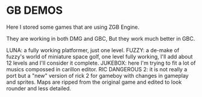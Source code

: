 # GB DEMOS
Here I stored some games that are using ZGB Engine.

They are working in both DMG and GBC, But they work much better in GBC.

LUNA: a fully working platformer, just one level.
FUZZY: a de-make of fuzzy's world of miniature space golf, one level fully working, I'll add about 12 levels and I'll consider it complete.
JUKEBOX: here I'm trying to fit a lot of musics compossed in carillon editor.
RIC DANGEROUS 2: it is not really a port but a "new" version of rick 2 for gameboy with changes in gameplay and sprites. Maps are ripped from the original game and edited to look rounder and less detailed.
